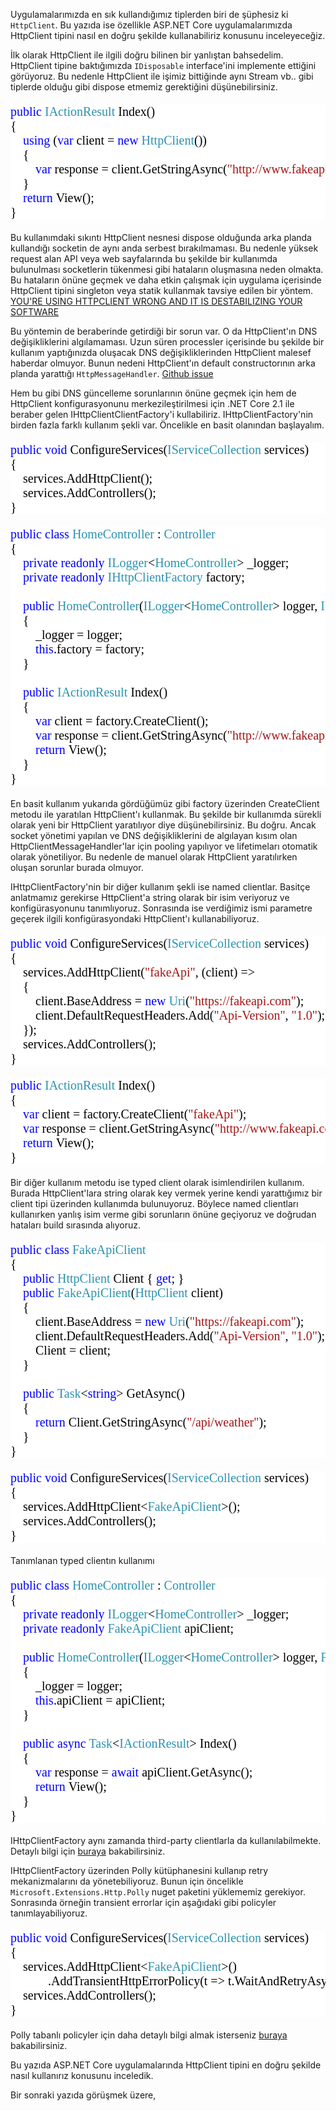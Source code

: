 Uygulamalarımızda en sık kullandığımız tiplerden biri de şüphesiz ki `HttpClient`. Bu yazıda ise özellikle ASP.NET Core uygulamalarımızda HttpClient tipini nasıl en doğru şekilde kullanabiliriz konusunu inceleyeceğiz. 

İlk olarak HttpClient ile ilgili doğru bilinen bir yanlıştan bahsedelim. HttpClient tipine baktığımızda `IDisposable` interface'ini implemente ettiğini görüyoruz. Bu nedenle HttpClient ile işimiz bittiğinde aynı Stream vb.. gibi tiplerde olduğu gibi dispose etmemiz gerektiğini düşünebilirsiniz. 

<pre style="font-family:Consolas;font-size:20px;color:black;background:white;"><span style="color:blue;">public</span>&nbsp;<span style="color:#2b91af;">IActionResult</span>&nbsp;Index()
{
&nbsp;&nbsp;&nbsp;&nbsp;<span style="color:blue;">using</span>&nbsp;(<span style="color:blue;">var</span>&nbsp;client&nbsp;=&nbsp;<span style="color:blue;">new</span>&nbsp;<span style="color:#2b91af;">HttpClient</span>())
&nbsp;&nbsp;&nbsp;&nbsp;{
&nbsp;&nbsp;&nbsp;&nbsp;&nbsp;&nbsp;&nbsp;&nbsp;<span style="color:blue;">var</span>&nbsp;response&nbsp;=&nbsp;client.GetStringAsync(<span style="color:#a31515;">&quot;http://www.fakeapi.com&quot;</span>);
&nbsp;&nbsp;&nbsp;&nbsp;}
&nbsp;&nbsp;&nbsp;&nbsp;<span style="color:blue;">return</span>&nbsp;View();
}</pre>

Bu kullanımdaki sıkıntı HttpClient nesnesi dispose olduğunda arka planda kullandığı socketin de aynı anda serbest bırakılmaması. Bu nedenle yüksek request alan API veya web sayfalarında bu şekilde bir kullanımda bulunulması socketlerin tükenmesi gibi hataların oluşmasına neden olmakta. Bu hataların önüne geçmek ve daha etkin çalışmak için uygulama içerisinde HttpClient tipini singleton veya statik kullanmak tavsiye edilen bir yöntem. <a href="https://aspnetmonsters.com/2016/08/2016-08-27-httpclientwrong/" target="_blank">YOU'RE USING HTTPCLIENT WRONG AND IT IS DESTABILIZING YOUR SOFTWARE</a>

Bu yöntemin de beraberinde getirdiği bir sorun var. O da HttpClient'ın DNS değişikliklerini algılamaması. Uzun süren processler içerisinde bu şekilde bir kullanım yaptığınızda oluşacak DNS değişikliklerinden HttpClient malesef haberdar olmuyor. Bunun nedeni HttpClient'ın default constructorının arka planda yarattığı `HttpMessageHandler`. [Github issue](https://github.com/dotnet/runtime/issues/18348)

Hem bu gibi DNS güncelleme sorunlarının önüne geçmek için hem de HttpClient konfigurasyonunu merkezileştirilmesi için .NET Core 2.1 ile beraber gelen IHttpClientClientFactory'i kullabiliriz. IHttpClientFactory'nin birden fazla farklı kullanım şekli var. Öncelikle en basit olanından başlayalım. 

<pre style="font-family:Consolas;font-size:20px;color:black;background:white;"><span style="color:blue;">public</span>&nbsp;<span style="color:blue;">void</span>&nbsp;ConfigureServices(<span style="color:#2b91af;">IServiceCollection</span>&nbsp;services)
{
&nbsp;&nbsp;&nbsp;&nbsp;services.AddHttpClient();
&nbsp;&nbsp;&nbsp;&nbsp;services.AddControllers();
}</pre>

<pre style="font-family:Consolas;font-size:20px;color:black;background:white;"><span style="color:blue;">public</span>&nbsp;<span style="color:blue;">class</span>&nbsp;<span style="color:#2b91af;">HomeController</span>&nbsp;:&nbsp;<span style="color:#2b91af;">Controller</span>
{
&nbsp;&nbsp;&nbsp;&nbsp;<span style="color:blue;">private</span>&nbsp;<span style="color:blue;">readonly</span>&nbsp;<span style="color:#2b91af;">ILogger</span>&lt;<span style="color:#2b91af;">HomeController</span>&gt;&nbsp;_logger;
&nbsp;&nbsp;&nbsp;&nbsp;<span style="color:blue;">private</span>&nbsp;<span style="color:blue;">readonly</span>&nbsp;<span style="color:#2b91af;">IHttpClientFactory</span>&nbsp;factory;
 
&nbsp;&nbsp;&nbsp;&nbsp;<span style="color:blue;">public</span>&nbsp;<span style="color:#2b91af;">HomeController</span>(<span style="color:#2b91af;">ILogger</span>&lt;<span style="color:#2b91af;">HomeController</span>&gt;&nbsp;logger,&nbsp;<span style="color:#2b91af;">IHttpClientFactory</span>&nbsp;factory)
&nbsp;&nbsp;&nbsp;&nbsp;{
&nbsp;&nbsp;&nbsp;&nbsp;&nbsp;&nbsp;&nbsp;&nbsp;_logger&nbsp;=&nbsp;logger;
&nbsp;&nbsp;&nbsp;&nbsp;&nbsp;&nbsp;&nbsp;&nbsp;<span style="color:blue;">this</span>.factory&nbsp;=&nbsp;factory;
&nbsp;&nbsp;&nbsp;&nbsp;}
 
&nbsp;&nbsp;&nbsp;&nbsp;<span style="color:blue;">public</span>&nbsp;<span style="color:#2b91af;">IActionResult</span>&nbsp;Index()
&nbsp;&nbsp;&nbsp;&nbsp;{
&nbsp;&nbsp;&nbsp;&nbsp;&nbsp;&nbsp;&nbsp;&nbsp;<span style="color:blue;">var</span>&nbsp;client&nbsp;=&nbsp;factory.CreateClient();
&nbsp;&nbsp;&nbsp;&nbsp;&nbsp;&nbsp;&nbsp;&nbsp;<span style="color:blue;">var</span>&nbsp;response&nbsp;=&nbsp;client.GetStringAsync(<span style="color:#a31515;">&quot;http://www.fakeapi.com&quot;</span>);
&nbsp;&nbsp;&nbsp;&nbsp;&nbsp;&nbsp;&nbsp;&nbsp;<span style="color:blue;">return</span>&nbsp;View();
&nbsp;&nbsp;&nbsp;&nbsp;}
}</pre>
En basit kullanım yukarıda gördüğümüz gibi factory üzerinden CreateClient metodu ile yaratılan HttpClient'ı kullanmak. Bu şekilde bir kullanımda sürekli olarak yeni bir HttpClient yaratılıyor diye düşünebilirsiniz. Bu doğru. Ancak socket yönetimi yapılan ve DNS değişikliklerini de algılayan kısım olan HttpClientMessageHandler'lar için pooling yapılıyor ve lifetimeları otomatik olarak yönetiliyor. Bu nedenle de manuel olarak HttpClient yaratılırken oluşan sorunlar burada olmuyor. 

IHttpClientFactory'nin bir diğer kullanım şekli ise named clientlar. Basitçe anlatmamız gerekirse HttpClient'a string olarak bir isim veriyoruz ve konfigürasyonunu tanımlıyoruz. Sonrasında ise verdiğimiz ismi parametre geçerek ilgili konfigürasyondaki HttpClient'ı kullanabiliyoruz. 

<pre style="font-family:Consolas;font-size:20px;color:black;background:white;"><span style="color:blue;">public</span>&nbsp;<span style="color:blue;">void</span>&nbsp;ConfigureServices(<span style="color:#2b91af;">IServiceCollection</span>&nbsp;services)
{
&nbsp;&nbsp;&nbsp;&nbsp;services.AddHttpClient(<span style="color:#a31515;">&quot;fakeApi&quot;</span>,&nbsp;(client)&nbsp;=&gt;
&nbsp;&nbsp;&nbsp;&nbsp;{
&nbsp;&nbsp;&nbsp;&nbsp;&nbsp;&nbsp;&nbsp;&nbsp;client.BaseAddress&nbsp;=&nbsp;<span style="color:blue;">new</span>&nbsp;<span style="color:#2b91af;">Uri</span>(<span style="color:#a31515;">&quot;https://fakeapi.com&quot;</span>);
&nbsp;&nbsp;&nbsp;&nbsp;&nbsp;&nbsp;&nbsp;&nbsp;client.DefaultRequestHeaders.Add(<span style="color:#a31515;">&quot;Api-Version&quot;</span>,&nbsp;<span style="color:#a31515;">&quot;1.0&quot;</span>);
&nbsp;&nbsp;&nbsp;&nbsp;});
&nbsp;&nbsp;&nbsp;&nbsp;services.AddControllers();
}</pre>

<pre style="font-family:Consolas;font-size:20px;color:black;background:white;"><span style="color:blue;">public</span>&nbsp;<span style="color:#2b91af;">IActionResult</span>&nbsp;Index()
{
&nbsp;&nbsp;&nbsp;&nbsp;<span style="color:blue;">var</span>&nbsp;client&nbsp;=&nbsp;factory.CreateClient(<span style="color:#a31515;">&quot;fakeApi&quot;</span>);
&nbsp;&nbsp;&nbsp;&nbsp;<span style="color:blue;">var</span>&nbsp;response&nbsp;=&nbsp;client.GetStringAsync(<span style="color:#a31515;">&quot;http://www.fakeapi.com&quot;</span>);
&nbsp;&nbsp;&nbsp;&nbsp;<span style="color:blue;">return</span>&nbsp;View();
}</pre>

 Bir diğer kullanım metodu ise typed client olarak isimlendirilen kullanım. Burada HttpClient'lara string olarak key vermek yerine kendi yarattığımız bir client tipi üzerinden kullanımda bulunuyoruz. Böylece named clientları kullanırken yanlış isim verme gibi sorunların önüne geçiyoruz ve doğrudan hataları build sırasında alıyoruz.

 <pre style="font-family:Consolas;font-size:20px;color:black;background:white;"><span style="color:blue;">public</span>&nbsp;<span style="color:blue;">class</span>&nbsp;<span style="color:#2b91af;">FakeApiClient</span>
{
&nbsp;&nbsp;&nbsp;&nbsp;<span style="color:blue;">public</span>&nbsp;<span style="color:#2b91af;">HttpClient</span>&nbsp;Client&nbsp;{&nbsp;<span style="color:blue;">get</span>;&nbsp;}
&nbsp;&nbsp;&nbsp;&nbsp;<span style="color:blue;">public</span>&nbsp;<span style="color:#2b91af;">FakeApiClient</span>(<span style="color:#2b91af;">HttpClient</span>&nbsp;client)
&nbsp;&nbsp;&nbsp;&nbsp;{
&nbsp;&nbsp;&nbsp;&nbsp;&nbsp;&nbsp;&nbsp;&nbsp;client.BaseAddress&nbsp;=&nbsp;<span style="color:blue;">new</span>&nbsp;<span style="color:#2b91af;">Uri</span>(<span style="color:#a31515;">&quot;https://fakeapi.com&quot;</span>);
&nbsp;&nbsp;&nbsp;&nbsp;&nbsp;&nbsp;&nbsp;&nbsp;client.DefaultRequestHeaders.Add(<span style="color:#a31515;">&quot;Api-Version&quot;</span>,&nbsp;<span style="color:#a31515;">&quot;1.0&quot;</span>);
&nbsp;&nbsp;&nbsp;&nbsp;&nbsp;&nbsp;&nbsp;&nbsp;Client&nbsp;=&nbsp;client;
&nbsp;&nbsp;&nbsp;&nbsp;}
 
&nbsp;&nbsp;&nbsp;&nbsp;<span style="color:blue;">public</span>&nbsp;<span style="color:#2b91af;">Task</span>&lt;<span style="color:blue;">string</span>&gt;&nbsp;GetAsync()
&nbsp;&nbsp;&nbsp;&nbsp;{
&nbsp;&nbsp;&nbsp;&nbsp;&nbsp;&nbsp;&nbsp;&nbsp;<span style="color:blue;">return</span>&nbsp;Client.GetStringAsync(<span style="color:#a31515;">&quot;/api/weather&quot;</span>);
&nbsp;&nbsp;&nbsp;&nbsp;}
}</pre>

<pre style="font-family:Consolas;font-size:20px;color:black;background:white;"><span style="color:blue;">public</span>&nbsp;<span style="color:blue;">void</span>&nbsp;ConfigureServices(<span style="color:#2b91af;">IServiceCollection</span>&nbsp;services)
{
&nbsp;&nbsp;&nbsp;&nbsp;services.AddHttpClient&lt;<span style="color:#2b91af;">FakeApiClient</span>&gt;();
&nbsp;&nbsp;&nbsp;&nbsp;services.AddControllers();
}</pre>

Tanımlanan typed clientın kullanımı

<pre style="font-family:Consolas;font-size:20px;color:black;background:white;"><span style="color:blue;">public</span>&nbsp;<span style="color:blue;">class</span>&nbsp;<span style="color:#2b91af;">HomeController</span>&nbsp;:&nbsp;<span style="color:#2b91af;">Controller</span>
{
&nbsp;&nbsp;&nbsp;&nbsp;<span style="color:blue;">private</span>&nbsp;<span style="color:blue;">readonly</span>&nbsp;<span style="color:#2b91af;">ILogger</span>&lt;<span style="color:#2b91af;">HomeController</span>&gt;&nbsp;_logger;
&nbsp;&nbsp;&nbsp;&nbsp;<span style="color:blue;">private</span>&nbsp;<span style="color:blue;">readonly</span>&nbsp;<span style="color:#2b91af;">FakeApiClient</span>&nbsp;apiClient;
 
&nbsp;&nbsp;&nbsp;&nbsp;<span style="color:blue;">public</span>&nbsp;<span style="color:#2b91af;">HomeController</span>(<span style="color:#2b91af;">ILogger</span>&lt;<span style="color:#2b91af;">HomeController</span>&gt;&nbsp;logger,&nbsp;<span style="color:#2b91af;">FakeApiClient</span>&nbsp;apiClient)
&nbsp;&nbsp;&nbsp;&nbsp;{
&nbsp;&nbsp;&nbsp;&nbsp;&nbsp;&nbsp;&nbsp;&nbsp;_logger&nbsp;=&nbsp;logger;
&nbsp;&nbsp;&nbsp;&nbsp;&nbsp;&nbsp;&nbsp;&nbsp;<span style="color:blue;">this</span>.apiClient&nbsp;=&nbsp;apiClient;
&nbsp;&nbsp;&nbsp;&nbsp;}
 
&nbsp;&nbsp;&nbsp;&nbsp;<span style="color:blue;">public</span>&nbsp;<span style="color:blue;">async</span>&nbsp;<span style="color:#2b91af;">Task</span>&lt;<span style="color:#2b91af;">IActionResult</span>&gt;&nbsp;Index()
&nbsp;&nbsp;&nbsp;&nbsp;{
&nbsp;&nbsp;&nbsp;&nbsp;&nbsp;&nbsp;&nbsp;&nbsp;<span style="color:blue;">var</span>&nbsp;response&nbsp;=&nbsp;<span style="color:blue;">await</span>&nbsp;apiClient.GetAsync();
&nbsp;&nbsp;&nbsp;&nbsp;&nbsp;&nbsp;&nbsp;&nbsp;<span style="color:blue;">return</span>&nbsp;View();
&nbsp;&nbsp;&nbsp;&nbsp;}
}</pre>

IHttpClientFactory aynı zamanda third-party clientlarla da kullanılabilmekte. Detaylı bilgi için [buraya](https://docs.microsoft.com/tr-tr/aspnet/core/fundamentals/http-requests?view=aspnetcore-3.1#generated-clients) bakabilirsiniz. 

IHttpClientFactory üzerinden Polly kütüphanesini kullanıp retry mekanizmalarını da yönetebiliyoruz. Bunun için öncelikle `Microsoft.Extensions.Http.Polly` nuget paketini yüklememiz gerekiyor. Sonrasında örneğin transient errorlar için aşağıdaki gibi policyler tanımlayabiliyoruz. 

<pre style="font-family:Consolas;font-size:20px;color:black;background:white;"><span style="color:blue;">public</span>&nbsp;<span style="color:blue;">void</span>&nbsp;ConfigureServices(<span style="color:#2b91af;">IServiceCollection</span>&nbsp;services)
{
&nbsp;&nbsp;&nbsp;&nbsp;services.AddHttpClient&lt;<span style="color:#2b91af;">FakeApiClient</span>&gt;()
&nbsp;&nbsp;&nbsp;&nbsp;&nbsp;&nbsp;&nbsp;&nbsp;&nbsp;&nbsp;&nbsp;&nbsp;.AddTransientHttpErrorPolicy(t&nbsp;=&gt;&nbsp;t.WaitAndRetryAsync(3,&nbsp;(p)=&gt;<span style="color:#2b91af;">TimeSpan</span>.FromMilliseconds(500)));
&nbsp;&nbsp;&nbsp;&nbsp;services.AddControllers();
}</pre>

Polly tabanlı policyler için daha detaylı bilgi almak isterseniz <a href="https://docs.microsoft.com/en-us/aspnet/core/fundamentals/http-requests?view=aspnetcore-3.1#use-polly-based-handlers" target="_blank">buraya</a>  bakabilirsiniz.

Bu yazıda ASP.NET Core uygulamalarında HttpClient tipini en doğru şekilde nasıl kullanırız konusunu inceledik.

Bir sonraki yazıda görüşmek üzere,